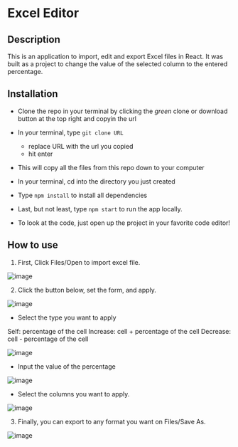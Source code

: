 # Excel Editor

## Description

This is an application to import, edit and export Excel files in React. It was built as a project to change the value of the selected column to the entered percentage.

## Installation
- Clone the repo in your terminal by clicking the _green_ clone or download button at the top right and copyin the url
- In your terminal, type ```git clone URL```
  - replace URL with the url you copied
  - hit enter
- This will copy all the files from this repo down to your computer
- In your terminal, cd into the directory you just created
- Type ```npm install``` to install all dependencies
- Last, but not least, type ```npm start``` to run the app locally.

- To look at the code, just open up the project in your favorite code editor!

## How to use

1. First, Click Files/Open to import excel file.

![image](https://user-images.githubusercontent.com/93680584/150765490-9f8e9f50-cb56-4ef4-8055-1e54c4148915.png)

2. Click the button below, set the form, and apply.

![image](https://user-images.githubusercontent.com/93680584/150768868-f51a4198-16eb-4139-bc89-6f5398c0a3d1.png)

- Select the type you want to apply

Self: percentage of the cell
Increase: cell + percentage of the cell
Decrease: cell - percentage of the cell

![image](https://user-images.githubusercontent.com/93680584/150784641-ccde76b8-147e-4dfa-8adc-484e4567ff93.png)

- Input the value of the percentage

![image](https://user-images.githubusercontent.com/93680584/150787173-3e04cd5f-1e4f-4b57-8268-e2d3e68d8e89.png)

- Select the columns you want to apply.

![image](https://user-images.githubusercontent.com/93680584/150787062-6bc936db-eebe-418d-81d7-7b0e178682d1.png)

3. Finally, you can export to any format you want on Files/Save As.

![image](https://user-images.githubusercontent.com/93680584/150768701-42357aac-6d7d-43a6-9184-ab87e66fb242.png)
